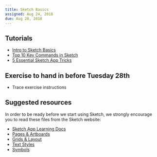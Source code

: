 ```yaml
---
title: Sketch Basics
assigned: Aug 24, 2018
due: Aug 28, 2018
---
```


Tutorials
----------------------

- [Intro to Sketch Basics](https://www.youtube.com/watch?v=qywB0JHQeC4)
- [Top 10 Key Commands in Sketch](https://www.youtube.com/watch?v=w_-oB3CoyBk)
- [5 Essential Sketch App Tricks](https://www.youtube.com/watch?v=ZCypZWzCr84)


Exercise to hand in before Tuesday 28th
------------------

- Trace exercise instructions


Suggested resources
--------------------

In order to be ready before we start using Sketch, we strongly encourage you to read these files from the Sketch website:
- [Sketch App Learning Docs](https://www.sketchapp.com/docs/)
- [Pages & Artboards](https://www.sketchapp.com/docs/the-interface/layer-list/)
- [Grids & Layout](https://www.sketchapp.com/docs/canvas/rulers-guides-grids/)
- [Text Styles](https://www.sketchapp.com/docs/text/text-styles/)
- [Symbols](https://www.sketchapp.com/docs/symbols)
